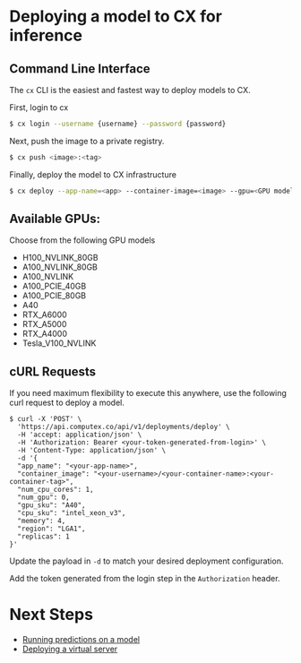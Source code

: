 # Deploying a model to CX for inference

## Command Line Interface
The `cx` CLI is the easiest and fastest way to deploy models to CX. 

First, login to cx

```bash
$ cx login --username {username} --password {password}
```

Next, push the image to a private registry.

```bash
$ cx push <image>:<tag>
```

Finally, deploy the model to CX infrastructure

```bash
$ cx deploy --app-name=<app> --container-image=<image> --gpu=<GPU model> --num-cpu=<num cpu cores> --memory=<RAM in GB> --replicas=<# of Replicas>
```

## Available GPUs:
Choose from the following GPU models
- H100_NVLINK_80GB
- A100_NVLINK_80GB
- A100_NVLINK
- A100_PCIE_40GB
- A100_PCIE_80GB
- A40
- RTX_A6000
- RTX_A5000
- RTX_A4000
- Tesla_V100_NVLINK


## cURL Requests
If you need maximum flexibility to execute this anywhere, use the following curl request to deploy a model.
```console
$ curl -X 'POST' \
  'https://api.computex.co/api/v1/deployments/deploy' \
  -H 'accept: application/json' \
  -H 'Authorization: Bearer <your-token-generated-from-login>' \
  -H 'Content-Type: application/json' \
  -d '{
  "app_name": "<your-app-name>",
  "container_image": "<your-username>/<your-container-name>:<your-container-tag>",
  "num_cpu_cores": 1,
  "num_gpu": 0,
  "gpu_sku": "A40",
  "cpu_sku": "intel_xeon_v3",
  "memory": 4,
  "region": "LGA1",
  "replicas": 1
}'
```
Update the payload in `-d` to match your desired deployment configuration.

Add the token generated from the login step in the `Authorization` header.

# Next Steps
* [Running predictions on a model](predictions.md)
* [Deploying a virtual server](virtual-servers.md)
